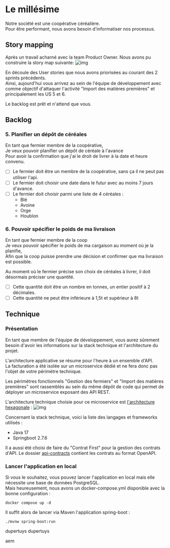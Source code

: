 # Le millésime

Notre société est une coopérative céréalière.  
Pour être performant, nous avons besoin d'informatiser nos processus.

## Story mapping

Après un travail acharné avec la team Product Owner. Nous avons pu construire la story map suivante:
![img](./docs/user-story-map.png)


En découle des User stories que nous avons priorisées au courant des 2 sprints précédents.  
Ainsi, aujourd'hui vous arrivez au sein de l'équipe de développement avec comme objectif d'attaquer l'activité "Import des matières premières" et principalement les US 5 et 6.

Le backlog est prêt et n'attend que vous.

## Backlog
### 5. Planifier un dépôt de céréales

En tant que fermier membre de la coopérative,  
Je veux pouvoir planifier un dépôt de céréale à l'avance  
Pour avoir la confirmation que j'ai le droit de livrer à la date et heure convenu.  

 - [ ] Le fermier doit être un membre de la coopérative, sans ça il ne peut pas utiliser l'api.  
 - [ ] Le fermier doit choisir une date dans le futur avec au moins 7 jours d'avance.  
 - [ ] Le fermier doit choisir parmi une liste de 4 céréales : 
      * Blé
      * Avoine
      * Orge
      * Houblon

### 6. Pouvoir spécifier le poids de ma livraison
En tant que fermier membre de la coop  
Je veux pouvoir spécifier le poids de ma cargaison au moment où je la planifie,  
Afin que la coop puisse prendre une décision et confirmer que ma livraison est possible.  

Au moment où le fermier précise son choix de céréales à livrer, il doit désormais préciser une quantité.  
 - [ ] Cette quantité doit être un nombre en tonnes, un entier positif à 2 décimales.
 - [ ] Cette quantité ne peut être inférieure à 1,5t et supérieur à 8t

## Technique

### Présentation

En tant que membre de l'équipe de développement, vous aurez sûrement besoin d'avoir les informations sur la stack technique et l'architecture du projet.

L'architecture applicative se résume pour l'heure à un ensemble d'API.  
La facturation a été isolée sur un microservice dédié et ne fera donc pas l'objet de votre périmètre technique.  

Les périmètres fonctionnels "Gestion des fermiers" et "Import des matières premières" sont rassemblés au sein du même dépôt de code qui permet de déployer un microservice exposant des API REST.

L'architecture technique choisie pour ce microservice est [l'architecture hexagonale](https://blog.ippon.fr/2021/02/17/spring-boot-hexagone/) :
![img](./docs/technical-architecture.png)

Concernant la stack technique, voici la liste des langages et frameworks utilisés :
* Java 17
* Springboot 2.7.6


Il a aussi été choisi de faire du "Contrat First" pour la gestion des contrats d'API.
Le dossier [api-contracts](./api-contracts) contient les contrats au format OpenAPI.

### Lancer l'application en local

Si vous le souhaitez, vous pouvez lancer l'application en local mais elle nécessite une base de données PostgreSQL.  
Mais heureusement, nous avons un docker-compose.yml disponible avec la bonne configuration :
```shell
docker compose up -d
```

Il suffit alors de lancer via Maven l'application spring-boot :
```shell
./mvnw spring-boot:run
```
dupertuys dupertuys

aem

